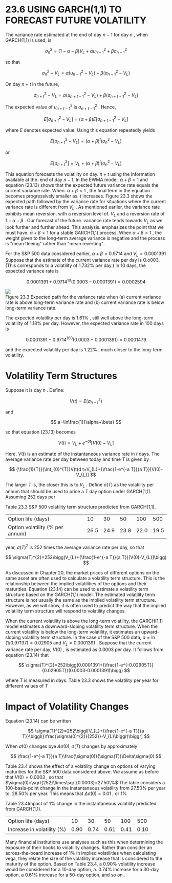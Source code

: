 # 23.6 USING GARCH(1,1) TO FORECAST FUTURE VOLATILITY  

The variance rate estimated at the end of day $n-1$ for day $n$ , when GARCH(1,1) is used, is  

$$
\sigma_{n}^{2}=(1-\alpha-\beta)V_{L}+\alpha u_{n-1}^{2}+\beta\sigma_{n-1}^{2}
$$  

so that  

$$
\sigma_{n}^{2}-V_{L}=\alpha(u_{n-1}^{2}-V_{L})+\beta(\sigma_{n-1}^{2}-V_{L})
$$  

On day $n+t$ in the future,  

$$
\sigma_{n+t}^{2}-V_{L}=\alpha(u_{n+t-1}^{2}-V_{L})+\beta(\sigma_{n+t-1}^{2}-V_{L})
$$  

The expected value of $u_{n+t-1}^{2}$ is $\sigma_{n+t-1}^{2}$ . Hence,  

$$
E[\sigma_{n+t}^{2}-V_{L}]=(\alpha+\beta)E[\sigma_{n+t-1}^{2}-V_{L}]
$$  

where $E$ denotes expected value. Using this equation repeatedly yields  

$$
E[\sigma_{n+t}^{2}-V_{L}]=(\alpha+\beta)^{t}(\sigma_{n}^{2}-V_{L})
$$  

or  

$$
E[\sigma_{n+t}^{2}]=V_{L}+(\alpha+\beta)^{t}(\sigma_{n}^{2}-V_{L})
$$  

This equation forecasts the volatility on day. $n+t$ using the information available at the. end of day $n-1,$ In the EWMA model, $\alpha+\beta=1$ and equation (23.13) shows that the expected future variance rate equals the current variance rate. When. $\alpha+\beta<1$ , the final term in the equation becomes progressively smaller as. $t$ increases. Figure 23.3 shows the expected path followed by the variance rate for situations where the current variance rate is different from $V_{L}$ . As mentioned earlier, the variance rate exhibits mean reversion. with a reversion level of. $V_{L}$ and a reversion rate of $1-\alpha-\beta$ . Our forecast of the future. variance rate tends towards $V_{L}$ as we look further and further ahead. This analysis. emphasizes the point that we must have. $\alpha+\beta<1$ for a stable GARCH(1,1) process. When $\alpha+\beta>1$ , the weight given to the long-term average variance is negative and the process is "mean fleeing" rather than "mean reverting"..  

For the S&P 500 data considered earlier, $\alpha+\beta=0.9714$ and $V_{L}=0.0001391$ Suppose that the estimate of the current variance rate per day is O.o003. (This corresponds to a volatility of $1.732\%$ per day.) In 10 days, the expected variance rate is  

$$
0.0001391+0.9714^{10}(0.0003-0.0001391)=0.0002594
$$  

![](images/dc645dc8f9e1545fdc6fffaaed47c0f8d5c6c8d9b1fb240387e6c03834364387.jpg)  
Figure 23.3 Expected path for the variance rate when (a) current variance rate is above long-term variance rate and (b) current variance rate is below long-term variance rate.  

The expected volatility per day is $1.61\%$ , still well above the long-term volatility of $1.18\%$ per day. However, the expected variance rate in 100 days is  

$$
0.0001391+0.9714^{100}(0.0003-0.0001391)=0.0001479
$$  

and the expected volatility per day is $1.22\%$ , much closer to the long-term volatility.  

# Volatility Term Structures  

Suppose it is day $n$ . Define:  

$$
V(t)=E(\sigma_{n+t}^{2})
$$  

and  

$$
a=\ln\frac{1}{\alpha+\beta}
$$  

so that equation (23.13) becomes  

$$
V(t)=V_{L}+e^{-a t}[V(0)-V_{L}]
$$  

Here, $V(t)$ is an estimate of the instantaneous variance rate in $t$ days. The average variance rate per day between today and time $T$ is given by  

$$
{\frac{1}{T}}{\int_{0}^{T}}V(t)d t=V_{L}+{\frac{1-e^{-a T}}{a T}}[V(0)-V_{L}]
$$  

The larger $T$ is, the closer this is to $V_{L}$ . Define $\sigma(T)$ as the volatility per annum that should be used to price a $T$ day option under GARCH(1,1). Assuming 252 days per  

Table 23.3 S&P 500 volatility term structure predicted from GARCH(1,1).   


<html><body><table><tr><td>Option life (days)</td><td>10</td><td>30</td><td>50</td><td>100</td><td>500</td></tr><tr><td>Option volatility (% per annum)</td><td>26.5</td><td>24.9</td><td>23.8</td><td>22.0</td><td>19.5</td></tr></table></body></html>  

year, $\sigma(T)^{2}$ is 252 times the average variance rate per day, so that  

$$
\sigma(T)^{2}=252\bigg(V_{L}+{\frac{1-e^{-a T}}{a T}}[V(0)-V_{L}]\bigg)
$$  

As discussed in Chapter 20, the market prices of different options on the same asset are often used to calculate a volatility term structure. This is the relationship between the implied volatilities of the options and their maturities. Equation (23.14) can be used to estimate a volatility term structure based on the GARCH(1,1) model. The estimated volatility term structure is not usually the same as the implied volatility term structure. However, as we will show, it is often used to predict the way that the implied volatility term structure will respond to volatility changes.  

When the current volatility is above the long-term volatility, the GARCH(1,1) model estimates a downward-sloping volatility term structure. When the current volatility is below the long-term volatility, it estimates an upward-sloping volatility term structure. In the case of the S&P 500 data, $a=\ln(1/0.97137)=0.02905$ and $V_{L}=0.0001391$ . Suppose that the current variance rate per day, $V(0)$ , is estimated as 0.0003 per day. It follows from equation (23.14) that  

$$
\sigma(T)^{2}=252\bigg(0.0001391+{\frac{1-e^{-0.02905T}}{0.02905T}}(0.0003-0.0001391)\bigg)
$$  

where $T$ is measured in days. Table 23.3 shows the volatility per year for different values of $T$  

# Impact of Volatility Changes  

Equation (23.14) can be written  

$$
\sigma(T)^{2}=252\biggl[V_{L}+{\frac{1-e^{-a T}}{a T}}\biggl({\frac{\sigma(0)^{2}}{252}}-V_{L}\biggr)\biggr]
$$  

When $\sigma(0)$ changes bye $\Delta\sigma(0),\sigma(T)$ changes by approximately  

$$
\frac{1-e^{-a T}}{a T}\frac{\sigma(0)}{\sigma(T)}\Delta\sigma(0)
$$  

Table 23.4 shows the effect of a volatility change on options of varying maturities for the S&P 500 data considered above. We assume as before that $V(0)=0.0003$ , so that $\sigma(0)=\sqrt{252}\times\sqrt{0.0003}=27.50\%$ The table considers a 100-basis-point change in the instantaneous volatility from $27.50\%$ per year to. $28.50\%$ per year. This means that $\Delta\sigma(0)=0.01$ , or $1\%$  

Table 23.4Impact of $1\%$ change in the instantaneous volatility predicted from GARCH(1,1).   


<html><body><table><tr><td>Option life (days)</td><td>10</td><td>30</td><td>50</td><td>100</td><td>500</td></tr><tr><td>Increase in volatility (%)</td><td>0.90</td><td>0.74</td><td>0.61</td><td>0.41</td><td>0.10</td></tr></table></body></html>  

Many financial institutions use analyses such as this when determining the exposure of their books to volatility changes. Rather than consider an across-the-board increase of $1\%$ in implied volatilities when calculating vega, they relate the size of the volatility increase that is considered to the maturity of the option. Based on Table 23.4, a $0.90\%$ volatility increase would be considered for a 10-day option, a. $0.74\%$ increase for a 30-day option, a $0.61\%$ increase for a 50-day option, and so on..  
